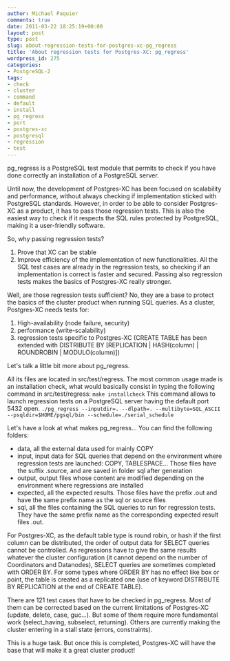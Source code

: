 ```yaml
---
author: Michael Paquier
comments: true
date: 2011-03-22 18:25:19+00:00
layout: post
type: post
slug: about-regression-tests-for-postgres-xc-pg_regress
title: 'About regression tests for Postgres-XC: pg_regress'
wordpress_id: 275
categories:
- PostgreSQL-2
tags:
- check
- cluster
- command
- default
- install
- pg_regress
- port
- postgres-xc
- postgresql
- regression
- test
---
```


pg_regress is a PostgreSQL test module that permits to check if you have done correctly an installation of a PostgreSQL server.

Until now, the development of Postgres-XC has been focused on scalability and performance, without always checking if implementation sticked with PostgreSQL standards.
However, in order to be able to consider Postgres-XC as a product, it has to pass those regression tests.
This is also the easiest way to check if it respects the SQL rules protected by PostgreSQL, making it a user-friendly software.

So, why passing regression tests?
  1. Prove that XC can be stable
  2. Improve efficiency of the implementation of new functionalities. All the SQL test cases are already in the regression tests, so checking if an implementation is correct is faster and secured. Passing also regression tests makes the basics of Postgres-XC really stronger.

Well, are those regression tests sufficient?
No, they are a base to protect the basics of the cluster product when running SQL queries. As a cluster, Postgres-XC needs tests for:

  1. High-availability (node failure, security)
  2. performance (write-scalability)
  3. regression tests specific to Postgres-XC (CREATE TABLE has been extended with DISTRIBUTE BY [REPLICATION | HASH(column) | ROUNDROBIN | MODULO(column)])

Let's talk a little bit more about pg_regress.

All its files are located in src/test/regress.
The most common usage made is an installation check, what would basically consist in typing the following command in src/test/regress:
`make installcheck`
This command allows to launch regression tests on a PostgreSQL server having the default port 5432 open.
`./pg_regress --inputdir=. --dlpath=. --multibyte=SQL_ASCII  --psqldir=$HOME/pgsql/bin --schedule=./serial_schedule`

Let's have a look at what makes pg_regress... You can find the following folders:

  * data, all the external data used for mainly COPY
  * input, input data for SQL queries that depend on the environment where regression tests are launched: COPY, TABLESPACE... Those files have the suffix .source, and are saved in folder sql after generation
  * output, output files whose content are modified depending on the environment where regressions are installed
  * expected, all the expected results. Those files have the prefix .out and have the same prefix name as the sql or source files
  * sql, all the files containing the SQL queries to run for regression tests. They have the same prefix name as the corresponding expected result files .out.

For Postgres-XC, as the default table type is round robin, or hash if the first column can be distributed, the order of output data for SELECT queries cannot be controlled.
As regressions have to give the same results whatever the cluster configuration (it cannot depend on the number of Coordinators and Datanodes), SELECT queries are sometimes completed with ORDER BY.
For some types where ORDER BY has no effect like box or point, the table is created as a replicated one (use of keyword DISTRIBUTE BY REPLICATION at the end of CREATE TABLE).

There are 121 test cases that have to be checked in pg_regress.
Most of them can be corrected based on the current limitations of Postgres-XC (update, delete, case, guc...).
But some of them require more fundamental work (select_having, subselect, returning).
Others are currently making the cluster entering in a stall state (errors, constraints).

This is a huge task. But once this is completed,
Postgres-XC will have the base that will make it a great cluster product!
